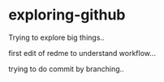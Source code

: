 # exploring-github
Trying to explore big things..

first edit of redme to understand workflow...

trying to do commit by branching..
